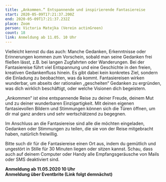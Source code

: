 ```yaml
---
title: „Ankommen.“ Entspannende und inspirierende Fantasiereise
start: 2020-05-09T17:21:37.200Z
end: 2020-05-09T17:21:37.232Z
place: Zoom
person: Victoria Matejka (Verein actinGreen)
count: 18
link: Anmeldung ab 11.05. 10 Uhr
---
```

Vielleicht kennst du das auch: Manche Gedanken, Erkenntnisse oder Erinnerungen kommen zum Vorschein, sobald man seine Gedanken frei fließen lässt, z.B. bei langen Zugfahrten oder Wanderungen. Bei der Fantasiereise führt viel Entspannung und eine Geschichte in den freien, kreativen Gedankenfluss hinein. Es gibt dabei kein konkretes Ziel, sondern die Einladung zu beobachten, was da kommt. Fantasiereisen wirken wunderbar, um abseits der rationalen „gescheiten“ Gedanken zu ergründen, was dich wirklich beschäftigt, oder welche Visionen dich begeistern.

„Ankommen“ ist eine entspannende Reise zu deiner Freude, deinem Mut und zu deiner wunderbaren Einzigartigkeit. Mit deinen eigenen fantasievollen Bildern und Stimmungen können sich die Türen öffnen, um dir mal ganz anders und sehr wertschätzend zu begegnen.

Im Anschluss an die Fantasiereise sind alle die möchten eingeladen, Gedanken oder Stimmungen zu teilen, die sie von der Reise mitgebracht haben, natürlich freiwillig.

Bitte such dir für die Fantasiereise einen Ort aus, indem du gemütlich und ungestört in Stille für 30 Minuten liegen oder sitzen kannst. Schau, dass auch auf deinem Computer oder Handy alle Empfangsgeräusche von Mails oder SMS deaktiviert sind.



**Anmeldung ab 11.05.2020 10 Uhr\
Anmeldung über Eventbrite (Link folgt demnächst)**